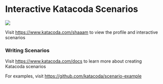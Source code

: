 # Interactive Katacoda Scenarios

[![](http://shields.katacoda.com/katacoda/shaaam/count.svg)](https://www.katacoda.com/shaaam "Get your profile on Katacoda.com")

Visit https://www.katacoda.com/shaaam to view the profile and interactive scenarios

### Writing Scenarios
Visit https://www.katacoda.com/docs to learn more about creating Katacoda scenarios

For examples, visit https://github.com/katacoda/scenario-example

